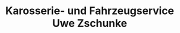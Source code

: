 ---
title: "Karosserie- und Fahrzeugservice Uwe Zschunke"
url: /mohorn/karosserie-und-fahrzeugservice-uwe-zschunke/
shop: Autowerkstatt
---